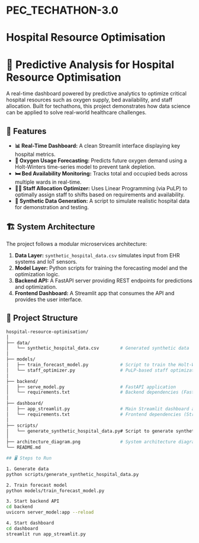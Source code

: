 # PEC_TECHATHON-3.0

# Hospital Resource Optimisation

# 🏥 Predictive Analysis for Hospital Resource Optimisation

A real-time dashboard powered by predictive analytics to optimize critical hospital resources such as oxygen supply, bed availability, and staff allocation. Built for techathons, this project demonstrates how data science can be applied to solve real-world healthcare challenges.


## 🚀 Features

- **📊 Real-Time Dashboard:** A clean Streamlit interface displaying key hospital metrics.
- **🔮 Oxygen Usage Forecasting:** Predicts future oxygen demand using a Holt-Winters time-series model to prevent tank depletion.
- **🛏️ Bed Availability Monitoring:** Tracks total and occupied beds across multiple wards in real-time.
- **🧑‍⚕️ Staff Allocation Optimizer:** Uses Linear Programming (via PuLP) to optimally assign staff to shifts based on requirements and availability.
- **🧪 Synthetic Data Generation:** A script to simulate realistic hospital data for demonstration and testing.

## 🏗️ System Architecture

The project follows a modular microservices architecture:

1.  **Data Layer:** `synthetic_hospital_data.csv` simulates input from EHR systems and IoT sensors.
2.  **Model Layer:** Python scripts for training the forecasting model and the optimization logic.
3.  **Backend API:** A FastAPI server providing REST endpoints for predictions and optimization.
4.  **Frontend Dashboard:** A Streamlit app that consumes the API and provides the user interface.

## 📁 Project Structure

```bash
hospital-resource-optimisation/
│
├── data/
│   └── synthetic_hospital_data.csv        # Generated synthetic data
│
├── models/
│   ├── train_forecast_model.py            # Script to train the Holt-Winters model
│   └── staff_optimizer.py                 # PuLP-based staff optimization model
│
├── backend/
│   ├── serve_model.py                     # FastAPI application
│   └── requirements.txt                   # Backend dependencies (FastAPI, Uvicorn, Pandas)
│
├── dashboard/
│   ├── app_streamlit.py                   # Main Streamlit dashboard application
│   └── requirements.txt                   # Frontend dependencies (Streamlit, Requests)
│
├── scripts/
│   └── generate_synthetic_hospital_data.py# Script to generate synthetic data
│
├── architecture_diagram.png               # System architecture diagram
└── README.md

## 🖥️ Steps to Run

1. Generate data
python scripts/generate_synthetic_hospital_data.py

2. Train forecast model
python models/train_forecast_model.py

3. Start backend API
cd backend
uvicorn server_model:app --reload

4. Start dashboard
cd dashboard
streamlit run app_streamlit.py
